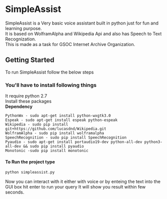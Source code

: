# SimpleAssist
SimpleAssist is a Very basic voice assistant built in python just for fun and learning purpose.<br/>
It is based on WolframAlpha and Wikipedia Api and also has Speech to Text Recognization.<br/>
This is made as a task for GSOC Internet Archive Organization.

## Getting Started
To run SimpleAssist follow the below steps

### You'll have to install following things
It require python 2.7<br/>
Install these packages<br/>
**Dependency**
```
PythonWx - sudo apt-get install python-wxgtk3.0
Espeak - sudo apt-get install espeak python-espeak
Wikipedia - sudo pip install git+https://github.com/lucasdnd/Wikipedia.git
WolframAlpha - sudo pip install wolframalpha
SpeechRecognition - sudo pip install SpeechRecognition
Pyaudio - sudo apt-get install portaudio19-dev python-all-dev python3-all-dev && sudo pip install pyaudio
Monotonic -sudo pip install monotonic
```

#### To Run the project type
```
python simpleassist.py
```
Now you can interact with it either with voice or by enteing the text into the GUI box hit enter to run your query
It will show you result within few seconds.

